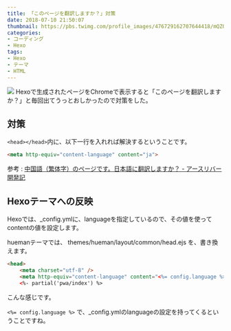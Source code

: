 ```yaml
---
title: 「このページを翻訳しますか？」対策
date: 2018-07-10 21:50:07
thumbnail: https://pbs.twimg.com/profile_images/476729162707644418/mQZOTo9f_400x400.png
categories:
- コーディング
- Hexo
tags:
- Hexo
- テーマ
- HTML
---
```

![](https://pbs.twimg.com/profile_images/476729162707644418/mQZOTo9f_400x400.png)
Hexoで生成されたページをChromeで表示すると「このページを翻訳しますか？」と毎回出てうっとおしかったので対策をした。

## 対策

`<head></head>`内に、以下一行を入れれば解決するということです。
```html
<meta http-equiv="content-language" content="ja">
```

参考 : [中国語（繁体字）のページです。日本語に翻訳しますか？ \- アースリバー開発記](http://ejoun.hatenablog.com/entry/2017/09/04/235605)

## Hexoテーマへの反映

Hexoでは、_config.ymlに、languageを指定しているので、その値を使ってcontentの値を設定します。

huemanテーマでは、
themes/hueman/layout/common/head.ejs
を、書き換えます。

```html
<head>
    <meta charset="utf-8" />
    <meta http-equiv="content-language" content="<%= config.language %>">
    <%- partial('pwa/index') %>
```
こんな感じです。

`<%= config.language %>`
で、_config.ymlのlanguageの設定を持ってくるということですね。
